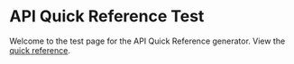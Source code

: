 # API Quick Reference Test

Welcome to the test page for the API Quick Reference generator. View the [quick reference](./quick-reference/).
